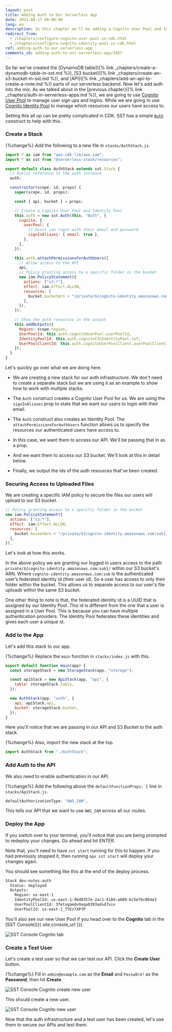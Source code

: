 ```yaml
---
layout: post
title: Adding Auth to Our Serverless App
date: 2021-08-17 00:00:00
lang: en
description: In this chapter we'll be adding a Cognito User Pool and Identity Pool to our serverless app. We'll be using SST's higher-level Auth construct to make this easy.
redirect_from:
  - /chapters/configure-cognito-user-pool-in-cdk.html
  - /chapters/configure-cognito-identity-pool-in-cdk.html
ref: adding-auth-to-our-serverless-app
comments_id: adding-auth-to-our-serverless-app/2457
---
```


So far we've created the [DynamoDB table]({% link _chapters/create-a-dynamodb-table-in-sst.md %}), [S3 bucket]({% link _chapters/create-an-s3-bucket-in-sst.md %}), and [API]({% link _chapters/add-an-api-to-create-a-note.md %}) parts of our serverless backend. Now let's add auth into the mix. As we talked about in the [previous chapter]({% link _chapters/auth-in-serverless-apps.md %}), we are going to use [Cognito User Pool](https://aws.amazon.com/cognito/) to manage user sign ups and logins. While we are going to use [Cognito Identity Pool](https://docs.aws.amazon.com/cognito/latest/developerguide/cognito-identity.html) to manage which resources our users have access to.

Setting this all up can be pretty complicated in CDK. SST has a simple [`Auth`](https://docs.serverless-stack.com/constructs/Auth) construct to help with this.

### Create a Stack

{%change%} Add the following to a new file in `stacks/AuthStack.js`.

```js
import * as iam from "aws-cdk-lib/aws-iam";
import * as sst from "@serverless-stack/resources";

export default class AuthStack extends sst.Stack {
  // Public reference to the auth instance
  auth;

  constructor(scope, id, props) {
    super(scope, id, props);

    const { api, bucket } = props;

    // Create a Cognito User Pool and Identity Pool
    this.auth = new sst.Auth(this, "Auth", {
      cognito: {
        userPool: {
          // Users can login with their email and password
          signInAliases: { email: true },
        },
      },
    });

    this.auth.attachPermissionsForAuthUsers([
      // Allow access to the API
      api,
      // Policy granting access to a specific folder in the bucket
      new iam.PolicyStatement({
        actions: ["s3:*"],
        effect: iam.Effect.ALLOW,
        resources: [
          bucket.bucketArn + "/private/${cognito-identity.amazonaws.com:sub}/*",
        ],
      }),
    ]);

    // Show the auth resources in the output
    this.addOutputs({
      Region: scope.region,
      UserPoolId: this.auth.cognitoUserPool.userPoolId,
      IdentityPoolId: this.auth.cognitoCfnIdentityPool.ref,
      UserPoolClientId: this.auth.cognitoUserPoolClient.userPoolClientId,
    });
  }
}
```

Let's quickly go over what we are doing here.

- We are creating a new stack for our auth infrastructure. We don't need to create a separate stack but we are using it as an example to show how to work with multiple stacks.

- The `Auth` construct creates a Cognito User Pool for us. We are using the `signInAliases` prop to state that we want our users to login with their email.

- The `Auth` construct also creates an Identity Pool. The `attachPermissionsForAuthUsers` function allows us to specify the resources our authenticated users have access to.

- In this case, we want them to access our API. We'll be passing that in as a prop.

- And we want them to access our S3 bucket. We'll look at this in detail below.

- Finally, we output the ids of the auth resources that've been created.

### Securing Access to Uploaded Files

We are creating a specific IAM policy to secure the files our users will upload to our S3 bucket.

```js
// Policy granting access to a specific folder in the bucket
new iam.PolicyStatement({
  actions: ["s3:*"],
  effect: iam.Effect.ALLOW,
  resources: [
    bucket.bucketArn + "/private/${cognito-identity.amazonaws.com:sub}/*",
  ],
}),
```

Let's look at how this works.

In the above policy we are granting our logged in users access to the path `private/${cognito-identity.amazonaws.com:sub}/` within our S3 bucket's ARN. Where `cognito-identity.amazonaws.com:sub` is the authenticated user’s federated identity id (their user id). So a user has access to only their folder within the bucket. This allows us to separate access to our user's file uploads within the same S3 bucket.

One other thing to note is that, the federated identity id is a UUID that is assigned by our Identity Pool. This id is different from the one that a user is assigned in a User Pool. This is because you can have multiple authentication providers. The Identity Pool federates these identities and gives each user a unique id.

### Add to the App

Let's add this stack to our app.

{%change%} Replace the `main` function in `stacks/index.js` with this.

```js
export default function main(app) {
  const storageStack = new StorageStack(app, "storage");

  const apiStack = new ApiStack(app, "api", {
    table: storageStack.table,
  });

  new AuthStack(app, "auth", {
    api: apiStack.api,
    bucket: storageStack.bucket,
  });
}
```

Here you'll notice that we are passing in our API and S3 Bucket to the auth stack.

{%change%} Also, import the new stack at the top.

```js
import AuthStack from "./AuthStack";
```

### Add Auth to the API

We also need to enable authentication in our API.

{%change%} Add the following above the `defaultFunctionProps: {` line in `stacks/ApiStack.js`.

```js
defaultAuthorizationType: "AWS_IAM",
```

This tells our API that we want to use `AWS_IAM` across all our routes.

### Deploy the App

If you switch over to your terminal, you'll notice that you are being prompted to redeploy your changes. Go ahead and hit _ENTER_.

Note that, you'll need to have `sst start` running for this to happen. If you had previously stopped it, then running `npx sst start` will deploy your changes again.

You should see something like this at the end of the deploy process.

```bash
Stack dev-notes-auth
  Status: deployed
  Outputs:
    Region: us-east-1
    IdentityPoolId: us-east-1:9bd0357e-2ac1-418d-a609-bc5e7bc064e3
    UserPoolClientId: 3fetogamdv9aqa0393adsd7viv
    UserPoolId: us-east-1_TYEz7XP7P
```

You'll also see our new User Pool if you head over to the **Cognito** tab in the [SST Console]({{ site.console_url }}).

![SST Console Cognito tab](/assets/part2/sst-console-cognito-tab.png)

### Create a Test User

Let's create a test user so that we can test our API. Click the **Create User** button.

{%change%} Fill in `admin@example.com` as the **Email** and `Passw0rd!` as the **Password**, then hit **Create**.

![SST Console Cognito create new user](/assets/part2/sst-console-cognito-create-new-user.png)

This should create a new user.

![SST Console Cognito new user](/assets/part2/sst-console-cognito-new-user.png)

Now that the auth infrastructure and a test user has been created, let's use them to secure our APIs and test them.
